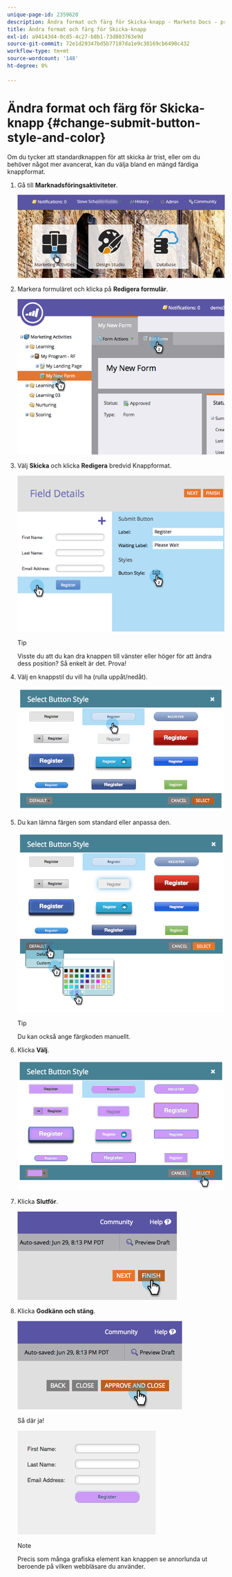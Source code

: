```yaml
---
unique-page-id: 2359620
description: Ändra format och färg för Skicka-knapp - Marketo Docs - produktdokumentation
title: Ändra format och färg för Skicka-knapp
exl-id: a94143d4-0cd5-4c27-b8b1-73d803763e9d
source-git-commit: 72e1d29347bd5b77107da1e9c30169cb6490c432
workflow-type: tm+mt
source-wordcount: '148'
ht-degree: 0%

---
```


# Ändra format och färg för Skicka-knapp {#change-submit-button-style-and-color}

Om du tycker att standardknappen för att skicka är trist, eller om du behöver något mer avancerat, kan du välja bland en mängd färdiga knappformat.

1. Gå till **Marknadsföringsaktiviteter**.

   ![](assets/login-marketing-activities-3.png)

1. Markera formuläret och klicka på **Redigera formulär**.

   ![](assets/image2014-9-15-16-3a54-3a36.png)

1. Välj **Skicka** och klicka **Redigera** bredvid Knappformat.

   ![](assets/image2014-9-15-16-3a54-3a56.png)

   >[!TIP]
   >
   >Visste du att du kan dra knappen till vänster eller höger för att ändra dess position? Så enkelt är det. Prova!

1. Välj en knappstil du vill ha (rulla uppåt/nedåt).

   ![](assets/image2014-9-15-16-3a55-3a30.png)

1. Du kan lämna färgen som standard eller anpassa den.

   ![](assets/image2014-9-15-16-3a56-3a0.png)

   >[!TIP]
   >
   >Du kan också ange färgkoden manuellt.

1. Klicka **Välj**.

   ![](assets/image2014-9-15-16-3a56-3a37.png)

1. Klicka **Slutför**.

   ![](assets/image2014-9-15-16-3a56-3a52.png)

1. Klicka **Godkänn och stäng**.

   ![](assets/image2014-9-15-16-3a57-3a10.png)

   Så där ja!

   ![](assets/image2014-9-15-16-3a57-3a17.png)

   >[!NOTE]
   >
   >Precis som många grafiska element kan knappen se annorlunda ut beroende på vilken webbläsare du använder.

